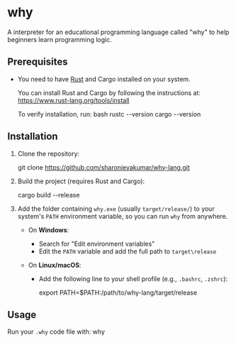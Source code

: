 # why

A interpreter for an educational programming language called "why" to help beginners learn programming logic.

## Prerequisites
- You need to have [Rust](https://www.rust-lang.org/tools/install) and Cargo installed on your system.

  You can install Rust and Cargo by following the instructions at:  
  https://www.rust-lang.org/tools/install

  To verify installation, run:
  bash
  rustc --version
  cargo --version

## Installation

1. Clone the repository:

   git clone https://github.com/sharonjeyakumar/why-lang.git

2. Build the project (requires Rust and Cargo):

   cargo build --release
   
3. Add the folder containing `why.exe` (usually `target/release/`) to your system's `PATH` environment variable, so you can run `why` from anywhere.

   * On **Windows**:

     * Search for "Edit environment variables"
     * Edit the `PATH` variable and add the full path to `target\release`

   * On **Linux/macOS**:
     * Add the following line to your shell profile (e.g., `.bashrc`, `.zshrc`):

       export PATH=$PATH:/path/to/why-lang/target/release
       
    
## Usage

Run your `.why` code file with:
why <filename>

 